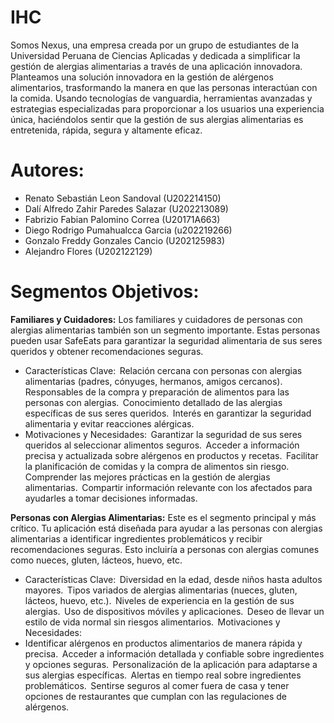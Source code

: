 # IHC

Somos Nexus, una empresa creada por un grupo de estudiantes de la Universidad Peruana de Ciencias Aplicadas y dedicada a simplificar la gestión de alergias alimentarias a través de una aplicación innovadora. Planteamos una solución innovadora en la gestión de alérgenos alimentarios, trasformando la manera en que las personas interactúan con la comida. Usando tecnologías de vanguardia, herramientas avanzadas y estrategias especializadas para proporcionar a los usuarios una experiencia única, haciéndolos sentir que la gestión de sus alergias alimentarias es entretenida, rápida, segura y altamente eficaz.

# Autores:
- Renato Sebastián Leon Sandoval  (U202214150)
- Dalí Alfredo Zahir Paredes Salazar (U202213089)  
- Fabrizio Fabian Palomino Correa (U20171A663)
- Diego Rodrigo Pumahualcca Garcia (u202219266)
- Gonzalo Freddy Gonzales Cancio (U202125983)
- Alejandro Flores (U202122129)

# Segmentos Objetivos:
**Familiares y Cuidadores:** 
Los familiares y cuidadores de personas con alergias alimentarias también son un segmento importante. Estas personas pueden usar SafeEats para garantizar la seguridad alimentaria de sus seres queridos y obtener recomendaciones seguras.  
- Características Clave:  
Relación cercana con personas con alergias alimentarias (padres, cónyuges, hermanos, amigos cercanos).  
Responsables de la compra y preparación de alimentos para las personas con alergias.  
Conocimiento detallado de las alergias específicas de sus seres queridos.  
Interés en garantizar la seguridad alimentaria y evitar reacciones alérgicas.  
- Motivaciones y Necesidades:  
Garantizar la seguridad de sus seres queridos al seleccionar alimentos seguros.  
Acceder a información precisa y actualizada sobre alérgenos en productos y recetas.  
Facilitar la planificación de comidas y la compra de alimentos sin riesgo.  
Comprender las mejores prácticas en la gestión de alergias alimentarias.  
Compartir información relevante con los afectados para ayudarles a tomar decisiones informadas.  

**Personas con Alergias Alimentarias:** 
Este es el segmento principal y más crítico. Tu aplicación está diseñada para ayudar a las personas con alergias alimentarias a identificar ingredientes problemáticos y recibir recomendaciones seguras. Esto incluiría a personas con alergias comunes como nueces, gluten, lácteos, huevo, etc.  

- Características Clave:  
Diversidad en la edad, desde niños hasta adultos mayores.  
Tipos variados de alergias alimentarias (nueces, gluten, lácteos, huevo, etc.).  
Niveles de experiencia en la gestión de sus alergias.  
Uso de dispositivos móviles y aplicaciones.  
Deseo de llevar un estilo de vida normal sin riesgos alimentarios.  
Motivaciones y Necesidades:  
- Identificar alérgenos en productos alimentarios de manera rápida y precisa.  
Acceder a información detallada y confiable sobre ingredientes y opciones seguras.  
Personalización de la aplicación para adaptarse a sus alergias específicas.  
Alertas en tiempo real sobre ingredientes problemáticos.  
Sentirse seguros al comer fuera de casa y tener opciones de restaurantes que cumplan con las regulaciones de alérgenos.
